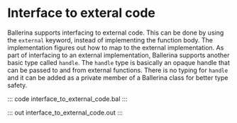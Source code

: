 # Interface to exteral code

Ballerina supports interfacing to external code. This can be done by using the `external` keyword, instead of implementing the function body. The implementation figures out how to map to the external implementation. As part of interfacing to an external implementation, Ballerina supports another basic type called `handle`. The `handle` type is basically an opaque handle that can be passed to and from external functions. There is no typing for `handle` and it can be added as a private member of a Ballerina class for better type safety.

::: code interface_to_external_code.bal :::

::: out interface_to_external_code.out :::